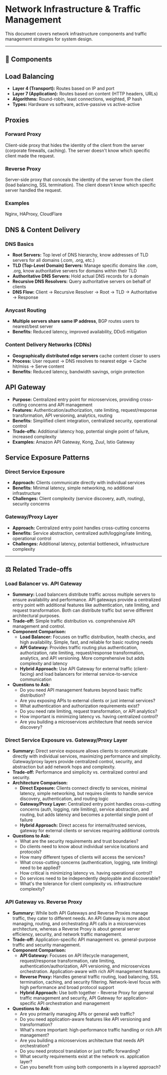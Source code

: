 # Network Infrastructure & Traffic Management

This document covers network infrastructure components and traffic management strategies for system design.

---

## 🔧 Components

## Load Balancing
- **Layer 4 (Transport):** Routes based on IP and port
- **Layer 7 (Application):** Routes based on content (HTTP headers, URLs)
- **Algorithms:** Round-robin, least connections, weighted, IP hash
- **Types:** Hardware vs software, active-passive vs active-active

## Proxies

### Forward Proxy
Client-side proxy that hides the identity of the client from the server (corporate firewalls, caching). The server doesn't know which specific client made the request.

### Reverse Proxy
Server-side proxy that conceals the identity of the server from the client (load balancing, SSL termination). The client doesn't know which specific server handled the request.

### Examples
Nginx, HAProxy, CloudFlare

## DNS & Content Delivery

### DNS Basics
- **Root Servers:** Top level of DNS hierarchy, know addresses of TLD servers for all domains (.com, .org, etc.)
- **TLD (Top-Level Domain) Servers:** Manage specific domains like .com, .org, know authoritative servers for domains within their TLD
- **Authoritative DNS Servers:** Hold actual DNS records for a domain
- **Recursive DNS Resolvers:** Query authoritative servers on behalf of clients
- **DNS Flow:** Client → Recursive Resolver → Root → TLD → Authoritative → Response

### Anycast Routing
- **Multiple servers share same IP address**, BGP routes users to nearest/best server
- **Benefits:** Reduced latency, improved availability, DDoS mitigation

### Content Delivery Networks (CDNs)
- **Geographically distributed edge servers** cache content closer to users
- **Process:** User request → DNS resolves to nearest edge → Cache hit/miss → Serve content
- **Benefits:** Reduced latency, bandwidth savings, origin protection

## API Gateway
- **Purpose:** Centralized entry point for microservices, providing cross-cutting concerns and API management
- **Features:** Authentication/authorization, rate limiting, request/response transformation, API versioning, analytics, routing
- **Benefits:** Simplified client integration, centralized security, operational control
- **Trade-offs:** Additional latency hop, potential single point of failure, increased complexity
- **Examples:** Amazon API Gateway, Kong, Zuul, Istio Gateway

## Service Exposure Patterns

### Direct Service Exposure
- **Approach:** Clients communicate directly with individual services
- **Benefits:** Minimal latency, simple networking, no additional infrastructure
- **Challenges:** Client complexity (service discovery, auth, routing), security concerns

### Gateway/Proxy Layer
- **Approach:** Centralized entry point handles cross-cutting concerns
- **Benefits:** Service abstraction, centralized auth/logging/rate limiting, operational control
- **Challenges:** Additional latency, potential bottleneck, infrastructure complexity

---

## ⚖️ Related Trade-offs

### Load Balancer vs. API Gateway
- **Summary:** Load balancers distribute traffic across multiple servers to ensure availability and performance. API gateways provide a centralized entry point with additional features like authentication, rate limiting, and request transformation. Both can distribute traffic but serve different architectural purposes.
- **Trade-off:** Simple traffic distribution vs. comprehensive API management and control.
- **Component Comparison:**
  - **Load Balancer:** Focuses on traffic distribution, health checks, and high availability. Simple, fast, and reliable for basic routing needs
  - **API Gateway:** Provides traffic routing plus authentication, authorization, rate limiting, request/response transformation, analytics, and API versioning. More comprehensive but adds complexity and latency
  - **Hybrid Approach:** Use API Gateway for external traffic (client-facing) and load balancers for internal service-to-service communication
- **Questions to Ask:**
  - Do you need API management features beyond basic traffic distribution?
  - Are you exposing APIs to external clients or just internal services?
  - What authentication and authorization requirements exist?
  - Do you need rate limiting, request transformation, or API analytics?
  - How important is minimizing latency vs. having centralized control?
  - Are you building a microservices architecture that needs service discovery?

### Direct Service Exposure vs. Gateway/Proxy Layer
- **Summary:** Direct service exposure allows clients to communicate directly with individual services, maximizing performance and simplicity. Gateway/proxy layers provide centralized control, security, and abstraction but add network hops and complexity.
- **Trade-off:** Performance and simplicity vs. centralized control and security.
- **Architecture Comparison:**
  - **Direct Exposure:** Clients connect directly to services, minimal latency, simple networking, but requires clients to handle service discovery, authentication, and routing logic
  - **Gateway/Proxy Layer:** Centralized entry point handles cross-cutting concerns (auth, logging, rate limiting), service abstraction, and routing, but adds latency and becomes a potential single point of failure
  - **Hybrid Approach:** Direct access for internal/trusted services, gateway for external clients or services requiring additional controls
- **Questions to Ask:**
  - What are the security requirements and trust boundaries?
  - Do clients need to know about individual service locations and protocols?
  - How many different types of clients will access the services?
  - What cross-cutting concerns (authentication, logging, rate limiting) need to be applied?
  - How critical is minimizing latency vs. having operational control?
  - Do services need to be independently deployable and discoverable?
  - What's the tolerance for client complexity vs. infrastructure complexity?

### API Gateway vs. Reverse Proxy
- **Summary:** While both API Gateways and Reverse Proxies manage traffic, they cater to different needs. An API Gateway is more about managing, routing, and orchestrating API calls in a microservices architecture, whereas a Reverse Proxy is about general server efficiency, security, and network traffic management.
- **Trade-off:** Application-specific API management vs. general-purpose traffic and security management.
- **Component Comparison:**
  - **API Gateway:** Focuses on API lifecycle management, request/response transformation, rate limiting, authentication/authorization, API versioning, and microservices orchestration. Application-aware with rich API management features
  - **Reverse Proxy:** Handles general traffic routing, load balancing, SSL termination, caching, and security filtering. Network-level focus with high performance and broad protocol support
  - **Hybrid Approach:** Use both together - Reverse Proxy for general traffic management and security, API Gateway for application-specific API orchestration and management
- **Questions to Ask:**
  - Are you primarily managing APIs or general web traffic?
  - Do you need application-aware features like API versioning and transformation?
  - What's more important: high-performance traffic handling or rich API management?
  - Are you building a microservices architecture that needs API orchestration?
  - Do you need protocol translation or just traffic forwarding?
  - What security requirements exist at the network vs. application layer?
  - Can you benefit from using both components in a layered approach?

